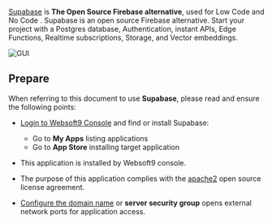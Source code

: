 [Supabase](https://supabase.com/) is **The Open Source Firebase alternative**, used for Low Code and No Code . Supabase is an open source Firebase alternative. Start your project with a Postgres database, Authentication, instant APIs, Edge Functions, Realtime subscriptions, Storage, and Vector embeddings.


![GUI](https://libs.websoft9.com/Websoft9/DocsPicture/zh/supabase/supabase-gui-websoft9.jpg)


## Prepare

When referring to this document to use **Supabase**, please read and ensure the following points:

- [Login to Websoft9 Console](./login-console) and find or install Supabase:
  - Go to **My Apps** listing applications 
  - Go to **App Store** installing target application

- This application is installed by Websoft9 console.


- The purpose of this application complies with the [apache2](https://opensource.org/licenses/Apache-2.0) open source license agreement.


- [Configure the domain name](./domain-set) or **server security group** opens external network ports for application access.